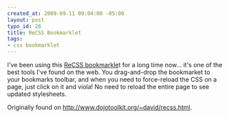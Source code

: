 ```yaml
--- 
created_at: 2009-09-11 09:04:00 -05:00
layout: post
typo_id: 26
title: ReCSS Bookmarklet
tags: 
- css bookmarklet
---
```

<p>I've been using this <a href="javascript:void(function(){var%20i,a,s;a=document.getElementsByTagName('link');for(i=0;i<a.length;i++){s=a[i];if(s.rel.toLowerCase().indexOf('stylesheet')>=0&&s.href)%20{var%20h=s.href.replace(/(&|%5C?)forceReload=\d+/,'');s.href=h+(h.indexOf('?')>=0?'&':'?')+'forceReload='+(new%20Date().valueOf())}}})();">ReCSS bookmarkle</a>t for a long time now... it's one of the best tools I've found on the web. You drag-and-drop the bookmarket to your bookmarks toolbar, and when you need to force-reload the CSS on a page, just click on it and viola! No need to reload the entire page to see updated stylesheets.</p>
<p>Originally found on <a href="http://www.dojotoolkit.org/~david/recss.html">http://www.dojotoolkit.org/~david/recss.html</a>.</p>

